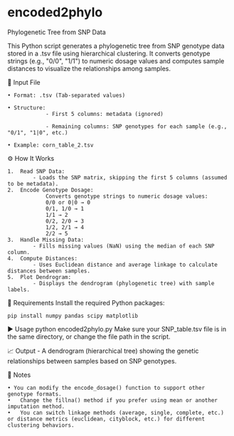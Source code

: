 # encoded2phylo

Phylogenetic Tree from SNP Data 

This Python script generates a phylogenetic tree from SNP genotype data stored in a .tsv file using hierarchical clustering. It converts genotype strings (e.g., "0/0", "1/1") to numeric dosage values and computes sample distances to visualize the relationships among samples.

📂 Input File
	
    • Format: .tsv (Tab-separated values)
 
	• Structure:
	            - First 5 columns: metadata (ignored)
						 
	            - Remaining columns: SNP genotypes for each sample (e.g., "0/1", "1|0", etc.)
						 
	• Example: corn_table_2.tsv

⚙️ How It Works

	1.	Read SNP Data:
			- Loads the SNP matrix, skipping the first 5 columns (assumed to be metadata).
	2.	Encode Genotype Dosage:
				Converts genotype strings to numeric dosage values:
				0/0 or 0|0 → 0
				0/1, 1/0 → 1
				1/1 → 2
				0/2, 2/0 → 3
				1/2, 2/1 → 4
				2/2 → 5
	3.	Handle Missing Data:
			- Fills missing values (NaN) using the median of each SNP column.
	4.	Compute Distances:
			- Uses Euclidean distance and average linkage to calculate distances between samples.
	5.	Plot Dendrogram:
			- Displays the dendrogram (phylogenetic tree) with sample labels.
	 
🧪 Requirements
Install the required Python packages:

	pip install numpy pandas scipy matplotlib

▶️ Usage
python encoded2phylo.py
Make sure your SNP_table.tsv file is in the same directory, or change the file path in the script.

📈 Output
	- A dendrogram (hierarchical tree) showing the genetic relationships between samples based on SNP genotypes.

📝 Notes

	• You can modify the encode_dosage() function to support other genotype formats.
	•	Change the fillna() method if you prefer using mean or another imputation method.
	•	You can switch linkage methods (average, single, complete, etc.) or distance metrics (euclidean, cityblock, etc.) for different clustering behaviors.

